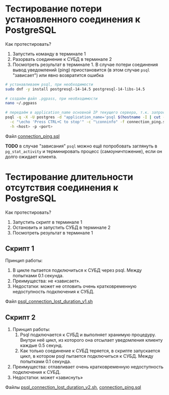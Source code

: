 # Тестирование потери установленного соединения к PostgreSQL

Как протестировать?

1. Запустить команду в терминале 1
1. Разорвать соединение к СУБД в терминале 2
1. Посмотреть результат в терминале 1. В случае потери соединения вывод уведомлений (ping) приостановится (в этом случае `psql` "зависает") или явно возвратится ошибка

```bash
# устанавливаем psql, при необходимости
sudo dnf -y install postgresql-14-14.5 postgresql-14-libs-14.5
  
# создаём файл .pgpass, при необходимости
nano ~/.pgpass
 
# передаём в application_name основной IP текущего сервера, т.к. запрос может проходить через прокси
psql -q -X -U postgres -d "application_name='psql $(hostname -I | cut -f1 -d' ')'" \
  -c "\echo 'Press CTRL+C to stop'" -c "\conninfo" -f connection_ping.sql -c "call connection_ping(1000, 1.0)" \
  -h <host> -p <port>
```
Файл [connection_ping.sql](connection_ping.sql)

**TODO** в случае "зависания" `psql` можно ещё попробовать заглянуть в `pg_stat_activity` и терминировать процесс (самоуничтожение), если он долго ожидает клиента.

# Тестирование длительности отсутствия соединения к PostgreSQL

Как протестировать?

1. Запустить скрипт в терминале 1
1. Остановить и запустить СУБД в терминале 2
1. Посмотреть результат в терминале 1

## Скрипт 1

Принцип работы:
1. В цикле пытается подключиться к СУБД через psql. Между попытками 0.1 секунда.
1. Преимущества: не «зависает».
1. Недостатки: может не отловить очень кратковременную недоступность подключения к СУБД.

Файл [psql_connection_lost_duration_v1.sh](psql_connection_lost_duration_v1.sh)

## Скрипт 2
1. Принцип работы:
   1. Psql подключается к СУБД и выполняет хранимую процедуру. Внутри неё цикл, из которого она отсылает уведомления клиенту каждые 0.5 секунд.
   1. Как только соединение к СУБД теряется, в скрипте запускается цикл, в котором psql пытается подключиться к СУБД. Между попытками 0.1 секунда.
1. Преимущества: отлавливает очень кратковременную недоступность подключения к СУБД.
1. Недостатки: может «зависнуть»

Файлы [psql_connection_lost_duration_v2.sh](psql_connection_lost_duration_v2.sh), [connection_ping.sql](connection_ping.sql)

